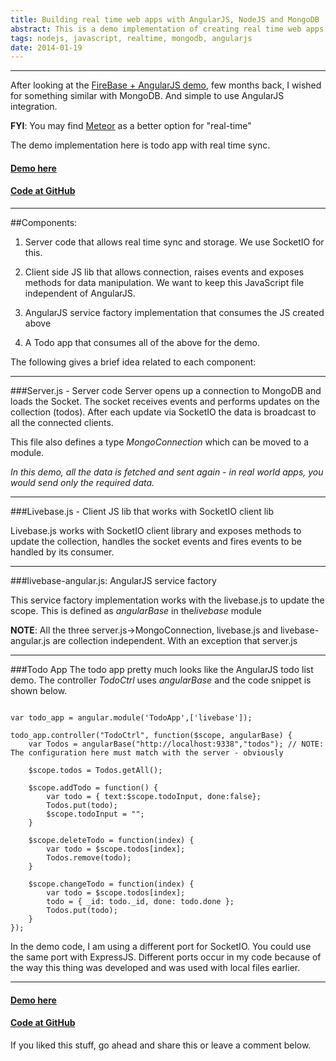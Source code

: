 ```yaml
---
title: Building real time web apps with AngularJS, NodeJS and MongoDB
abstract: This is a demo implementation of creating real time web apps with AngularJS and MongoDB. In here we implement a todo list that is synchronised in real time for all the users
tags: nodejs, javascript, realtime, mongodb, angularjs
date: 2014-01-19
---
```


---

After looking at the [FireBase + AngularJS demo](http://www.youtube.com/watch?v=C7ZI7z7qnHU), few months back, I wished for something similar with MongoDB. And simple to use AngularJS integration.

**FYI**: You may find [Meteor](https://www.meteor.com/) as a better option for "real-time"


The demo implementation here is todo app with real time sync.

#### [Demo here](http://livebase.anupshinde.com)

#### [Code at GitHub](https://github.com/anupshinde/livebase)

---

##Components:

1. Server code that allows real time sync and storage. We use SocketIO for this.

2. Client side JS lib that allows connection, raises events and exposes methods for data manipulation. We want to keep this JavaScript file independent of AngularJS.

3. AngularJS service factory implementation that consumes the JS created above

4. A Todo app that consumes all of the above for the demo. 

The following gives a brief idea related to each component:


---

###Server.js - Server code
Server opens up a connection to MongoDB and loads the Socket.
The socket receives events and performs updates on the collection (todos). After each update via SocketIO the data is broadcast to all the connected clients.

This file also defines a type *MongoConnection* which can be moved to a module.

*In this demo, all the data is fetched and sent again - in real world apps, you would send only the required data.*


---
###Livebase.js - Client JS lib that works with SocketIO client lib

Livebase.js works with SocketIO client library and exposes methods to update the collection, handles the socket events and fires events to be handled by its consumer.

---
###livebase-angular.js: AngularJS service factory 

This service factory implementation works with the livebase.js to update the scope. This is defined as *angularBase* in the*livebase* module


**NOTE**: All the three server.js->MongoConnection, livebase.js and livebase-angular.js are collection independent. With an exception that server.js


---
###Todo App
The todo app pretty much looks like the AngularJS todo list demo. The controller *TodoCtrl* uses *angularBase* and the code snippet is shown below. 

```

var todo_app = angular.module('TodoApp',['livebase']);

todo_app.controller("TodoCtrl", function($scope, angularBase) {
	var Todos = angularBase("http://localhost:9338","todos"); // NOTE: The configuration here must match with the server - obviously

	$scope.todos = Todos.getAll();

	$scope.addTodo = function() {
		var todo = { text:$scope.todoInput, done:false};
		Todos.put(todo);
		$scope.todoInput = "";
	}
	
	$scope.deleteTodo = function(index) {
		var todo = $scope.todos[index];
		Todos.remove(todo);		
	}
	
	$scope.changeTodo = function(index) {
		var todo = $scope.todos[index];
		todo = { _id: todo._id, done: todo.done };
		Todos.put(todo);
	}
});

```

In the demo code, I am using a different port for SocketIO. You could use the same port with ExpressJS.
Different ports occur in my code because of the way this thing was developed and was used with local files earlier.

---

#### [Demo here](http://livebase.anupshinde.com)

#### [Code at GitHub](https://github.com/anupshinde/livebase)


If you liked this stuff, go ahead and share this or leave a comment below.
